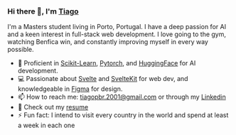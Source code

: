 ### Hi there 👋, I'm [Tiago](https://www.tiagopbrodrigues.com/)

I'm a Masters student living in Porto, Portugal. I have a deep passion for AI and a keen interest in full-stack web development. I love going to the gym, watching Benfica win, and constantly improving myself in every way possible.

- 🧠 Proficient in [Scikit-Learn](https://scikit-learn.org/stable/index.html#), [Pytorch](https://pytorch.org/), and [HuggingFace](https://huggingface.co/) for AI development.
- 💻 Passionate about [Svelte](https://svelte.dev/) and [SvelteKit](https://kit.svelte.dev/) for web dev, and knowledgeable in [Figma](https://www.figma.com/) for design.
- 📫 How to reach me: tiagopbr.2001@gmail.com or through my [Linkedin](https://www.linkedin.com/in/tiago-rodrigues-221ba7204/)
- 📔 Check out my [resume](https://drive.google.com/file/d/1H9jrU36P9h-HkcmEuV_ZWEQPsZBACPOX/view?usp=sharing)
- ⚡ Fun fact: I intend to visit every country in the world and spend at least a week in each one
